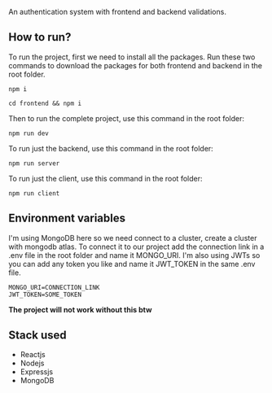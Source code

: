 An authentication system with frontend and backend validations.

## How to run?

To run the project, first we need to install all the packages.
Run these two commands to download the packages for both frontend and backend in the root folder.

```
npm i
```

```
cd frontend && npm i
```

Then to run the complete project, use this command in the root folder:

```
npm run dev
```

To run just the backend, use this command in the root folder:

```
npm run server
```

To run just the client, use this command in the root folder:

```
npm run client
```

## Environment variables

I'm using MongoDB here so we need connect to a cluster, create a cluster with mongodb atlas. To connect it to our project add the connection link in a .env file in the root folder and name it MONGO_URI. I'm also using JWTs so you can add any token you like and name it JWT_TOKEN in the same .env file.

```
MONGO_URI=CONNECTION_LINK
JWT_TOKEN=SOME_TOKEN
```

**The project will not work without this btw**

## Stack used

- Reactjs
- Nodejs
- Expressjs
- MongoDB
